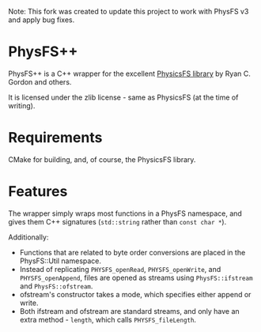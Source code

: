 Note: This fork was created to update this project to work with PhysFS v3 and apply bug fixes.

PhysFS++
========

PhysFS++ is a C++ wrapper for the excellent [PhysicsFS library][1] by Ryan C.
Gordon and others.

[1]: http://icculus.org/physfs

It is licensed under the zlib license - same as PhysicsFS (at the time of 
writing).

Requirements
============
CMake for building, and, of course, the PhysicsFS library.

Features
========
The wrapper simply wraps most functions in a PhysFS namespace, and gives them 
C++ signatures (`std::string` rather than `const char *`).

Additionally:
 - Functions that are related to byte order conversions are placed in the 
PhysFS::Util namespace.
 - Instead of replicating `PHYSFS_openRead`, `PHYSFS_openWrite`, and 
`PHYSFS_openAppend`, files are opened as streams using `PhysFS::ifstream` and 
`PhysFS::ofstream`.
 - ofstream's constructor takes a mode, which specifies either append or write.
 - Both ifstream and ofstream are standard streams, and only have an extra
 method - `length`, which calls `PHYSFS_fileLength`.
